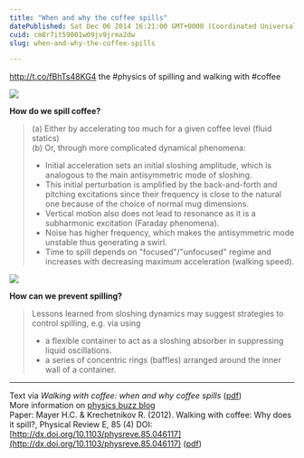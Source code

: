 ```yaml
---
title: "When and why the coffee spills"
datePublished: Sat Dec 06 2014 16:21:00 GMT+0000 (Coordinated Universal Time)
cuid: cm8r7it59001w09jv9jrma2dw
slug: when-and-why-the-coffee-spills

---
```



http://t.co/fBhTs48KG4 the #physics of spilling and walking with #coffee

![](https://cdn.hashnode.com/res/hashnode/image/upload/v1743071087931/2b229325-0ece-4b42-9436-984737f1d70b.gif)

**How do we spill coffee?**

> (a) Either by accelerating too much for a given coffee level (fluid statics)  
> (b) Or, through more complicated dynamical phenomena:
> 
> *   Initial acceleration sets an initial sloshing amplitude, which is analogous to the main antisymmetric mode of sloshing.
> *   This initial perturbation is amplified by the back-and-forth and pitching excitations since their frequency is close to the natural one because of the choice of normal mug dimensions.
> *   Vertical motion also does not lead to resonance as it is a subharmonic excitation (Faraday phenomena).
> *   Noise has higher frequency, which makes the antisymmetric mode unstable thus generating a swirl.
> *   Time to spill depends on "focused"/"unfocused" regime and increases with decreasing maximum acceleration (walking speed).

![](https://cdn.hashnode.com/res/hashnode/image/upload/v1743071089228/0b33fb60-7fe8-4ca5-90cc-54c3eff26845.gif)

**How can we prevent spilling?**

> Lessons learned from sloshing dynamics may suggest strategies to control spilling, e.g. via using
> 
> *   a flexible container to act as a sloshing absorber in suppressing liquid oscillations.
> *   a series of concentric rings (baffles) arranged around the inner wall of a container.

* * *

Text via _Walking with coffee: when and why coffee spills_ ([pdf](http://www.ifuap.buap.mx/workshop12/documents/talks/Talk_Krechetnikov.pdf))  
More information on [physics buzz blog](http://physicsbuzz.physicscentral.com/2014/11/the-bartender-and-barista-how-physics.html)  
Paper: Mayer H.C. & Krechetnikov R. (2012). Walking with coffee: Why does it spill?, Physical Review E, 85 (4) DOI: [http://dx.doi.org/10.1103/physreve.85.046117](http://dx.doi.org/10.1103/physreve.85.046117) ([pdf](http://www.sirtin.fr/sirtin/wp-content/uploads/Marche_Cafe.pdf))